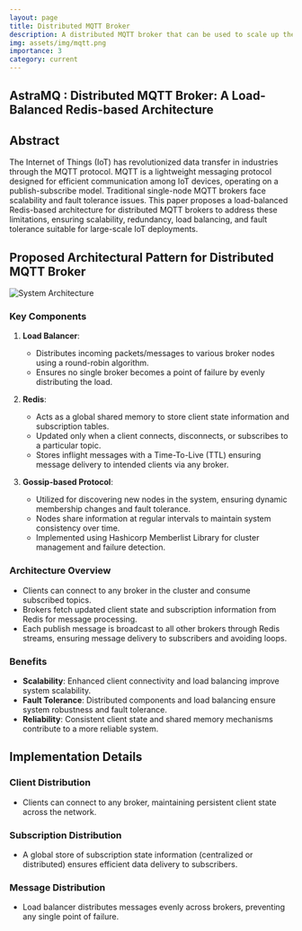 ```yaml
---
layout: page
title: Distributed MQTT Broker
description: A distributed MQTT broker that can be used to scale up the MQTT broker to handle a large number of clients, written in Go
img: assets/img/mqtt.png
importance: 3
category: current
---
```


## AstraMQ : Distributed MQTT Broker: A Load-Balanced Redis-based Architecture

## Abstract
The Internet of Things (IoT) has revolutionized data transfer in industries through the MQTT protocol. MQTT is a lightweight messaging protocol designed for efficient communication among IoT devices, operating on a publish-subscribe model. Traditional single-node MQTT brokers face scalability and fault tolerance issues. This paper proposes a load-balanced Redis-based architecture for distributed MQTT brokers to address these limitations, ensuring scalability, redundancy, load balancing, and fault tolerance suitable for large-scale IoT deployments.


## Proposed Architectural Pattern for Distributed MQTT Broker

![System Architecture](https://github.com/RohanDoshi21/gRPC-Chat-Server/assets/63660267/8e7993ac-0747-45fa-b514-c838ffa99bfd)

### Key Components
1. **Load Balancer**:
   - Distributes incoming packets/messages to various broker nodes using a round-robin algorithm.
   - Ensures no single broker becomes a point of failure by evenly distributing the load.

2. **Redis**:
   - Acts as a global shared memory to store client state information and subscription tables.
   - Updated only when a client connects, disconnects, or subscribes to a particular topic.
   - Stores inflight messages with a Time-To-Live (TTL) ensuring message delivery to intended clients via any broker.

3. **Gossip-based Protocol**:
   - Utilized for discovering new nodes in the system, ensuring dynamic membership changes and fault tolerance.
   - Nodes share information at regular intervals to maintain system consistency over time.
   - Implemented using Hashicorp Memberlist Library for cluster management and failure detection.

### Architecture Overview
- Clients can connect to any broker in the cluster and consume subscribed topics.
- Brokers fetch updated client state and subscription information from Redis for message processing.
- Each publish message is broadcast to all other brokers through Redis streams, ensuring message delivery to subscribers and avoiding loops.

### Benefits
- **Scalability**: Enhanced client connectivity and load balancing improve system scalability.
- **Fault Tolerance**: Distributed components and load balancing ensure system robustness and fault tolerance.
- **Reliability**: Consistent client state and shared memory mechanisms contribute to a more reliable system.

## Implementation Details

### Client Distribution
- Clients can connect to any broker, maintaining persistent client state across the network.

### Subscription Distribution
- A global store of subscription state information (centralized or distributed) ensures efficient data delivery to subscribers.

### Message Distribution
- Load balancer distributes messages evenly across brokers, preventing any single point of failure.

